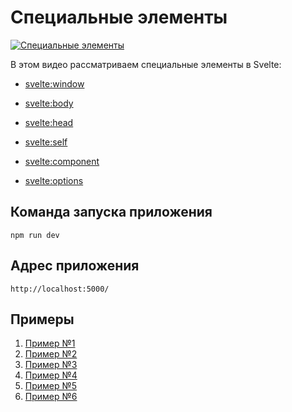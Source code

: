 # Специальные элементы

[![Специальные элементы](https://img.youtube.com/vi/axGxAHwbYYg/0.jpg)](https://youtu.be/axGxAHwbYYg "Специальные элементы")

В этом видео рассматриваем специальные элементы в Svelte:

- <svelte:window>
- <svelte:body>
- <svelte:head>
- <svelte:self>
- <svelte:component>

- <svelte:options>


## Команда запуска приложения
`npm run dev`

## Адрес приложения
`http://localhost:5000/`

## Примеры

1. [Пример №1](code/svelte-todo-01)
2. [Пример №2](code/svelte-todo-02)
3. [Пример №3](code/svelte-todo-03)
4. [Пример №4](code/svelte-todo-04)
5. [Пример №5](code/svelte-todo-05)
6. [Пример №6](code/svelte-todo-06)
